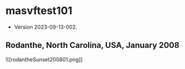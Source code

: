 # masvftest101
 - Version 2023-09-13-002.

## Rodanthe, North Carolina, USA, January 2008  

![[rodantheSunset200801.png]]  






